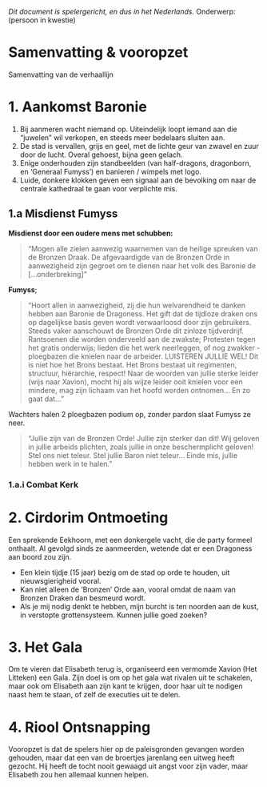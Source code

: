 *Dit document is spelergericht, en dus in het Nederlands.*
Onderwerp: (persoon in kwestie)
# Samenvatting & vooropzet
Samenvatting van de verhaallijn
# 1. Aankomst Baronie
1. Bij aanmeren wacht niemand op. Uiteindelijk loopt iemand aan die “juwelen” wil verkopen, en steeds meer bedelaars sluiten aan.
2. De stad is vervallen, grijs en geel, met de lichte geur van zwavel en zuur door de lucht. Overal gehoest, bijna geen gelach.
3. Enige onderhouden zijn standbeelden (van half-dragons, dragonborn, en ‘Generaal Fumyss’) en banieren / wimpels met logo. 
4. Luide, donkere klokken geven een signaal aan de bevolking om naar de centrale kathedraal te gaan voor verplichte mis.
## 1.a Misdienst Fumyss
**Misdienst door een oudere mens met schubben:**
>“Mogen alle zielen aanwezig waarnemen van de heilige spreuken van de Bronzen Draak. De afgevaardigde van de Bronzen Orde in aanwezigheid zijn gegroet om te dienen naar het volk des Baronie de […onderbreking]”

**Fumyss**;
>“Hoort allen in aanwezigheid, zij die hun welvarendheid te danken hebben aan Baronie de Dragoness. Het gift dat de tijdloze draken ons op dagelijkse basis geven wordt verwaarloosd door zijn gebruikers. Steeds vaker aanschouwt de Bronzen Orde dit zinloze tijdverdrijf. Rantsoenen die worden onderveeld aan de zwakste; Protesten tegen het gratis onderwijs; lieden die het werk neerleggen, of nog zwakker - ploegbazen die knielen naar de arbeider. LUISTEREN JULLIE WEL! Dit is niet hoe het Brons bestaat. Het Brons bestaat uit regimenten, structuur, hiërarchie, respect! Naar de woorden van jullie sterke leider (wijs naar Xavion), mocht hij als wijze leider ooit knielen voor een mindere, mag zijn lichaam van het hoofd worden ontnomen… En zo gaat dat…”

Wachters halen 2 ploegbazen podium op, zonder pardon slaat Fumyss ze neer.

>“Jullie zijn van de Bronzen Orde! Jullie zijn sterker dan dit! Wij geloven in jullie arbeids plichten, zoals jullie in onze beschermplicht geloven! Stel ons niet teleur. Stel jullie Baron niet teleur… Einde mis, jullie hebben werk in te halen.”

### 1.a.i Combat Kerk
# 2. Cirdorim Ontmoeting
Een sprekende Eekhoorn, met een donkergele vacht, die de party formeel onthaalt. Al gevolgd sinds ze aanmeerden, wetende dat er een Dragoness aan boord zou zijn.
- Een klein tijdje (15 jaar) bezig om de stad op orde te houden, uit nieuwsgierigheid vooral.
- Kan niet alleen de ‘Bronzen’ Orde aan, vooral omdat de naam van Bronzen Draken dan besmeurd wordt.
- Als je mij nodig denkt te hebben, mijn burcht is ten noorden aan de kust, in verstopte grottensysteem. Kunnen jullie goed zoeken?
# 3. Het Gala
Om te vieren dat Elisabeth terug is, organiseerd een vermomde Xavion (Het Litteken) een Gala. Zijn doel is om op het gala wat rivalen uit te schakelen, maar ook om Elisabeth aan zijn kant te krijgen, door haar uit te nodigen naast hem te staan, of zelf de executies uit te delen.
# 4. Riool Ontsnapping
Vooropzet is dat de spelers hier op de paleisgronden gevangen worden gehouden, maar dat een van de broertjes jarenlang een uitweg heeft gezocht. Hij heeft de tocht nooit gewaagd uit angst voor zijn vader, maar Elisabeth zou hen allemaal kunnen helpen.